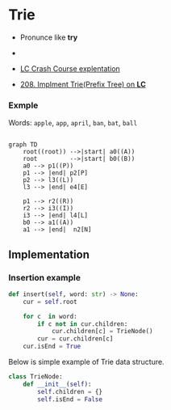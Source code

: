 # Trie

- Pronunce like **try**
- 

- [LC Crash Course explentation](https://leetcode.com/explore/interview/card/leetcodes-interview-crash-course-data-structures-and-algorithms/714/bonus/4549/)
- [208. Implment Trie(Prefix Tree) on **LC**](https://leetcode.com/problems/implement-trie-prefix-tree/description/ )

### Exmple 
 
Words: `apple`, `app`, `april`, `ban`, `bat`, `ball`

```mermaid

graph TD
    root((root)) -->|start| a0((A))
    root         -->|start| b0((B))
    a0 --> p1((P))
    p1 --> |end| p2[P]
    p2 --> l3((L))
    l3 --> |end| e4[E]

    p1 --> r2((R))
    r2 --> i3((I))
    i3 --> |end| l4[L]
    b0 --> a1((A))
    a1 --> |end|  n2[N]

```


## Implementation 

### Insertion example

```python
def insert(self, word: str) -> None:
    cur = self.root

    for c  in word:
        if c not in cur.children:
            cur.children[c] = TrieNode()
        cur = cur.children[c]
    cur.isEnd = True
```

Below is simple example of Trie data structure.


```python
class TrieNode:
    def __init__(self):
        self.children = {}
        self.isEnd = False

```

